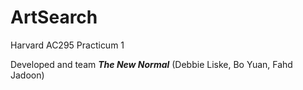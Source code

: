# ArtSearch

Harvard AC295 Practicum 1

Developed and team _**The New Normal**_ (Debbie Liske, Bo Yuan, Fahd Jadoon) <br><br>
